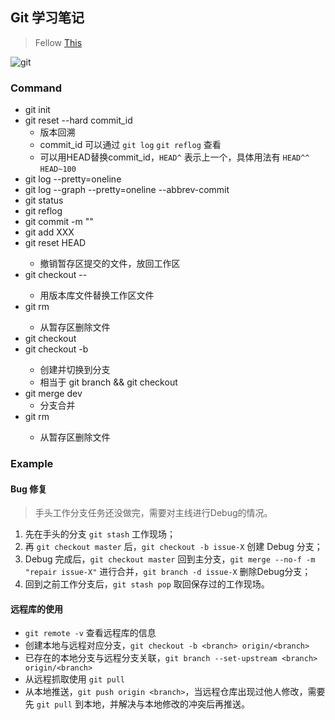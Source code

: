 ## Git 学习笔记
> Fellow [This](https://www.liaoxuefeng.com/wiki/0013739516305929606dd18361248578c67b8067c8c017b000)

![git](https://cdn.liaoxuefeng.com/cdn/files/attachments/0013848605496402772ffdb6ab448deb7eef7baa124171b000/0)

### Command
* git init
* git reset --hard commit_id
    * 版本回溯
    * commit_id 可以通过 `git log` `git reflog` 查看
    * 可以用HEAD替换commit_id，`HEAD^` 表示上一个，具体用法有 `HEAD^^` `HEAD~100`
* git log --pretty=oneline
* git log --graph --pretty=oneline --abbrev-commit
* git status
* git reflog
* git commit -m ""
* git add XXX
* git reset HEAD <file>
    * 撤销暂存区提交的文件，放回工作区
* git checkout -- <file>
    * 用版本库文件替换工作区文件
* git rm <file>
    * 从暂存区删除文件
* git checkout <branch>
* git checkout -b <branch>
    * 创建并切换到分支
    * 相当于 git branch <branch> && git checkout <branch>
* git merge dev
    * 分支合并
* git rm <file>
    * 从暂存区删除文件

### Example

#### Bug 修复
> 手头工作分支任务还没做完，需要对主线进行Debug的情况。
1. 先在手头的分支 `git stash` 工作现场；
2. 再 `git checkout master` 后，`git checkout -b issue-X` 创建 Debug 分支；
3. Debug 完成后，`git checkout master` 回到主分支，`git merge --no-f -m "repair issue-X"` 进行合并，`git branch -d issue-X` 删除Debug分支；
4. 回到之前工作分支后，`git stash pop` 取回保存过的工作现场。

#### 远程库的使用
* `git remote -v` 查看远程库的信息
* 创建本地与远程对应分支，`git checkout -b <branch> origin/<branch>`
* 已存在的本地分支与远程分支关联，`git branch --set-upstream <branch> origin/<branch>`
* 从远程抓取使用 `git pull`
* 从本地推送，`git push origin <branch>`，当远程仓库出现过他人修改，需要先 `git pull` 到本地，并解决与本地修改的冲突后再推送。